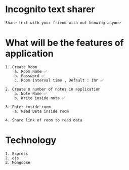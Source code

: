 
# Incognito text sharer 
    Share text with your friend with out knowing anyone
    
# What will be the features of application
    1. Create Room
        a. Room Name ✅
        b. Password ✅
        c. Room interval time , Default : 1hr ✅

    2. Create n number of notes in application
        a. Note Name ✅
        b. Write inside note ✅

    3. Enter inside room
        a. Read Data inside room

    4. Share link of room to read data
        
# Technology
    1. Express
    2. ejs
    3. Mongoose   